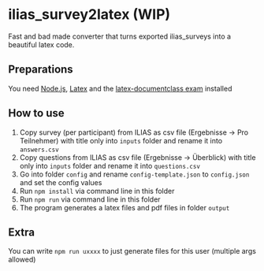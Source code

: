 # ilias_survey2latex (WIP)
Fast and bad made converter that turns exported ilias_surveys into a beautiful latex code.

## Preparations
You need [Node.js](https://nodejs.org/en/), [Latex](https://www.latex-project.org/get/) and the [latex-documentclass exam](https://ctan.org/pkg/exam?lang=en) installed

## How to use
1. Copy survey (per participant) from ILIAS as csv file (Ergebnisse -> Pro Teilnehmer) with title only into `inputs` folder and rename it into `answers.csv`
2. Copy questions from ILIAS as csv file (Ergebnisse -> Überblick) with title only into `inputs` folder and rename it into `questions.csv`
3. Go into folder `config` and rename `config-template.json` to `config.json` and set the config values
4. Run `npm install` via command line in this folder
5. Run `npm run` via command line in this folder
6. The program generates a latex files and pdf files in folder `output`

## Extra
You can write `npm run uxxxx` to just generate files for this user (multiple args allowed)
